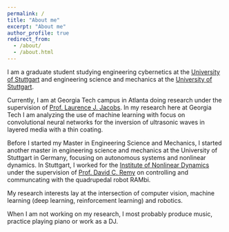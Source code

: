```yaml
---
permalink: /
title: "About me"
excerpt: "About me"
author_profile: true
redirect_from: 
  - /about/
  - /about.html
---
```


I am a graduate student studying engineering cybernetics at the [University of Stuttgart](https://www.uni-stuttgart.de/en/)
and engineering science and mechanics at the [University of Stuttgart](https://www.gatech.edu/).

Currently, I am at Georgia Tech campus in Atlanta doing research under the supervision
of [Prof. Laurence J. Jacobs](https://ce.gatech.edu/people/faculty/761/overview).
In my research here at Georgia Tech I am analyzing the use of machine learning with focus on convolutional
neural networks for the inversion of ultrasonic waves in layered media with a thin coating.

Before I started my Master in Engineering Science and Mechanics, I started another master in engineering science and mechanics at the University of Stuttgart in Germany, focusing on autonomous systems and nonlinear dynamics. In Stuttgart, I worked for the [Institute of Nonlinear Dynamics](https://www.inm.uni-stuttgart.de) under the supervision of [Prof. David C. Remy](https://www.inm.uni-stuttgart.de/en/institut/employees/Remy/) on controlling and communcating with the quadrupedal robot RAMbi.

My research interests lay at the intersection of computer vision, machine learning (deep learning, reinforcement learning) and robotics.

When I am not working on my research, I most probably produce music, practice playing piano or work as a DJ.